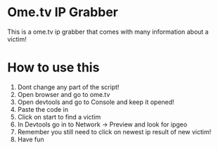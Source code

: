 # Ome.tv IP Grabber
This is a ome.tv ip grabber that comes with many information about a victim!


# How to use this
1. Dont change any part of the script!
2. Open browser and go to ome.tv
3. Open devtools and go to Console and keep it opened!
4. Paste the code in
5. Click on start to find a victim
6. In Devtools go in to Network -> Preview and look for ipgeo
7. Remember you still need to click on newest ip result of new victim!
8. Have fun
